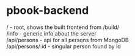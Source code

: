 # pbook-backend

/ - root, shows the built frontend from /build/ <br />
/info - generic info about the server <br />
/api/persons - api for all persons from MongoDB <br />
/api/persons/:id - singular person found by id <br />
